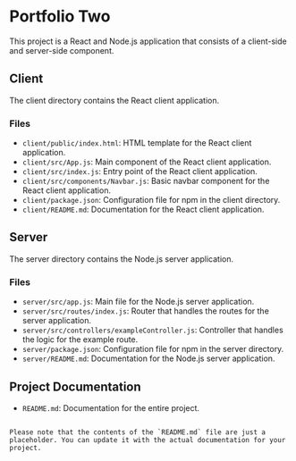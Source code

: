 # Portfolio Two

This project is a React and Node.js application that consists of a client-side and server-side component.

## Client

The client directory contains the React client application.

### Files

- `client/public/index.html`: HTML template for the React client application.
- `client/src/App.js`: Main component of the React client application.
- `client/src/index.js`: Entry point of the React client application.
- `client/src/components/Navbar.js`: Basic navbar component for the React client application.
- `client/package.json`: Configuration file for npm in the client directory.
- `client/README.md`: Documentation for the React client application.

## Server

The server directory contains the Node.js server application.

### Files

- `server/src/app.js`: Main file for the Node.js server application.
- `server/src/routes/index.js`: Router that handles the routes for the server application.
- `server/src/controllers/exampleController.js`: Controller that handles the logic for the example route.
- `server/package.json`: Configuration file for npm in the server directory.
- `server/README.md`: Documentation for the Node.js server application.

## Project Documentation

- `README.md`: Documentation for the entire project.

```

Please note that the contents of the `README.md` file are just a placeholder. You can update it with the actual documentation for your project.